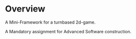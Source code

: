 # Overview
A Mini-Framework for a turnbased 2d-game.

A Mandatory assignment for Advanced Software construction.
